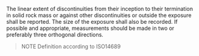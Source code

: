 The linear extent of discontinuities from their inception to their termination in solid rock mass or against other discontinuities or outside the exposure shall be reported. The size of the exposure shall also be recorded. If possible and appropriate, measurements should be made in two or preferably three orthogonal directions. 
>NOTE Definition according to ISO14689
